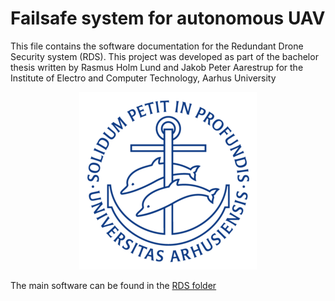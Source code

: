 # Failsafe system for autonomous UAV

This file contains the software documentation for the Redundant Drone Security system (RDS).
This project was developed as part of the bachelor thesis written by Rasmus Holm Lund and Jakob Peter Aarestrup for the Institute of Electro and Computer Technology, Aarhus University

<div align="center">
<img src="https://github.com/JakobAarestrup/Failsafe-UAV/blob/main/au_segl.png?raw=true width=300"/>
</div>

The main software can be found in the [RDS folder](/JakobAarestrup/Failsafe-UAV/tree/main/RDS)
